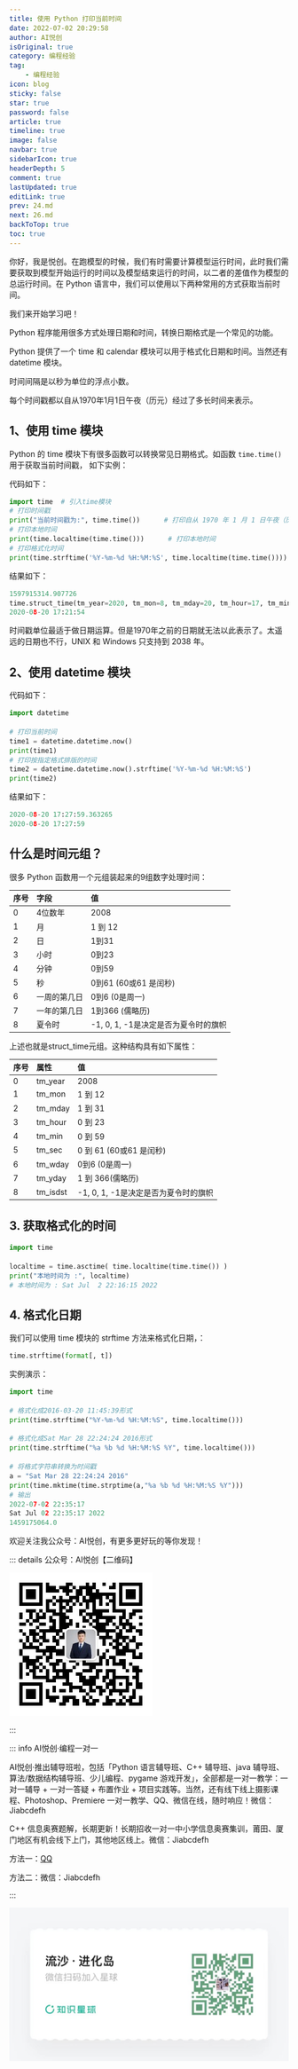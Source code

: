 ```yaml
---
title: 使用 Python 打印当前时间
date: 2022-07-02 20:29:58
author: AI悦创
isOriginal: true
category: 编程经验
tag:
    - 编程经验
icon: blog
sticky: false
star: true
password: false
article: true
timeline: true
image: false
navbar: true
sidebarIcon: true
headerDepth: 5
comment: true
lastUpdated: true
editLink: true
prev: 24.md
next: 26.md
backToTop: true
toc: true
---
```


你好，我是悦创。在跑模型的时候，我们有时需要计算模型运行时间，此时我们需要获取到模型开始运行的时间以及模型结束运行的时间，以二者的差值作为模型的总运行时间。在 Python 语言中，我们可以使用以下两种常用的方式获取当前时间。

我们来开始学习吧！

Python 程序能用很多方式处理日期和时间，转换日期格式是一个常见的功能。

Python 提供了一个 time 和 calendar 模块可以用于格式化日期和时间。当然还有 datetime 模块。

时间间隔是以秒为单位的浮点小数。

每个时间戳都以自从1970年1月1日午夜（历元）经过了多长时间来表示。

## 1、使用 time 模块

Python 的 time 模块下有很多函数可以转换常见日期格式。如函数 `time.time()` 用于获取当前时间戳， 如下实例：

代码如下：

```python
import time  # 引入time模块
# 打印时间戳
print("当前时间戳为:", time.time())      # 打印自从 1970 年 1 月 1 日午夜（历元）经过了多长时间，以秒为单位
# 打印本地时间
print(time.localtime(time.time()))      # 打印本地时间
# 打印格式化时间
print(time.strftime('%Y-%m-%d %H:%M:%S', time.localtime(time.time())))       # 打印按指定格式排版的时间
```

结果如下：

```python
1597915314.907726
time.struct_time(tm_year=2020, tm_mon=8, tm_mday=20, tm_hour=17, tm_min=21, tm_sec=54, tm_wday=3, tm_yday=233, tm_isdst=0)
2020-08-20 17:21:54
```

时间戳单位最适于做日期运算。但是1970年之前的日期就无法以此表示了。太遥远的日期也不行，UNIX 和 Windows 只支持到 2038 年。

## 2、使用 datetime 模块

代码如下：

```python
import datetime
 
# 打印当前时间
time1 = datetime.datetime.now()
print(time1)
# 打印按指定格式排版的时间
time2 = datetime.datetime.now().strftime('%Y-%m-%d %H:%M:%S')
print(time2)
```

结果如下：

```python
2020-08-20 17:27:59.363265
2020-08-20 17:27:59
```

## 什么是时间元组？

很多 Python 函数用一个元组装起来的9组数字处理时间：

| 序号 | 字段         | 值                                   |
| :--- | :----------- | :----------------------------------- |
| 0    | 4位数年      | 2008                                 |
| 1    | 月           | 1 到 12                              |
| 2    | 日           | 1到31                                |
| 3    | 小时         | 0到23                                |
| 4    | 分钟         | 0到59                                |
| 5    | 秒           | 0到61 (60或61 是闰秒)                |
| 6    | 一周的第几日 | 0到6 (0是周一)                       |
| 7    | 一年的第几日 | 1到366 (儒略历)                      |
| 8    | 夏令时       | -1, 0, 1, -1是决定是否为夏令时的旗帜 |

上述也就是struct_time元组。这种结构具有如下属性：

| 序号 | 属性     | 值                                   |
| :--- | :------- | :----------------------------------- |
| 0    | tm_year  | 2008                                 |
| 1    | tm_mon   | 1 到 12                              |
| 2    | tm_mday  | 1 到 31                              |
| 3    | tm_hour  | 0 到 23                              |
| 4    | tm_min   | 0 到 59                              |
| 5    | tm_sec   | 0 到 61 (60或61 是闰秒)              |
| 6    | tm_wday  | 0到6 (0是周一)                       |
| 7    | tm_yday  | 1 到 366(儒略历)                     |
| 8    | tm_isdst | -1, 0, 1, -1是决定是否为夏令时的旗帜 |

## 3. 获取格式化的时间

```python
import time
 
localtime = time.asctime( time.localtime(time.time()) )
print("本地时间为 :", localtime)
# 本地时间为 : Sat Jul  2 22:16:15 2022
```

## 4. 格式化日期

我们可以使用 time 模块的 strftime 方法来格式化日期，：

```python
time.strftime(format[, t])
```

实例演示：

```python
import time
 
# 格式化成2016-03-20 11:45:39形式
print(time.strftime("%Y-%m-%d %H:%M:%S", time.localtime()))
 
# 格式化成Sat Mar 28 22:24:24 2016形式
print(time.strftime("%a %b %d %H:%M:%S %Y", time.localtime()))
  
# 将格式字符串转换为时间戳
a = "Sat Mar 28 22:24:24 2016"
print(time.mktime(time.strptime(a,"%a %b %d %H:%M:%S %Y")))
# 输出
2022-07-02 22:35:17
Sat Jul 02 22:35:17 2022
1459175064.0
```



欢迎关注我公众号：AI悦创，有更多更好玩的等你发现！

::: details 公众号：AI悦创【二维码】

![](/gzh.jpg)

:::

::: info AI悦创·编程一对一

AI悦创·推出辅导班啦，包括「Python 语言辅导班、C++ 辅导班、java 辅导班、算法/数据结构辅导班、少儿编程、pygame 游戏开发」，全部都是一对一教学：一对一辅导 + 一对一答疑 + 布置作业 + 项目实践等。当然，还有线下线上摄影课程、Photoshop、Premiere 一对一教学、QQ、微信在线，随时响应！微信：Jiabcdefh

C++ 信息奥赛题解，长期更新！长期招收一对一中小学信息奥赛集训，莆田、厦门地区有机会线下上门，其他地区线上。微信：Jiabcdefh

方法一：[QQ](http://wpa.qq.com/msgrd?v=3&uin=1432803776&site=qq&menu=yes)

方法二：微信：Jiabcdefh

:::

![](/zsxq.jpg)



